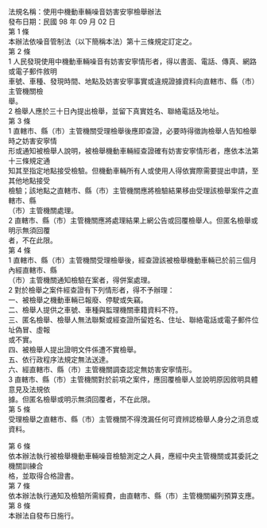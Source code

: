 法規名稱：使用中機動車輛噪音妨害安寧檢舉辦法  
發布日期：民國 98 年 09 月 02 日  
第 1 條  
本辦法依噪音管制法（以下簡稱本法）第十三條規定訂定之。  
第 2 條  
1 人民發現使用中機動車輛噪音有妨害安寧情形者，得以書面、電話、傳真、網路或電子郵件敘明  
車號、車種、發現時間、地點及妨害安寧事實或違規證據資料向直轄市、縣（市）主管機關檢  
舉。  
2 檢舉人應於三十日內提出檢舉，並留下真實姓名、聯絡電話及地址。  
第 3 條  
1 直轄市、縣（市）主管機關受理檢舉後應即查證，必要時得徵詢檢舉人告知檢舉時之妨害安寧情  
形或通知被檢舉人說明，被檢舉機動車輛經查證確有妨害安寧情形者，應依本法第十三條規定通  
知其至指定地點接受檢驗。但機動車輛所有人或使用人得依實際需要提出申請，至其他地點接受  
檢驗；該地點之直轄市、縣（市）主管機關應將檢驗結果移由受理該檢舉案件之直轄市、縣  
（市）主管機關處理。  
2 直轄市、縣（市）主管機關應將處理結果上網公告或回覆檢舉人。但匿名檢舉或明示無須回覆  
者，不在此限。  
第 4 條  
1 直轄市、縣（市）主管機關受理檢舉後，經查證該被檢舉機動車輛已於前三個月內經直轄市、縣  
（市）主管機關通知檢驗在案者，得併案處理。  
2 對於檢舉之案件經查證有下列情形者，得不予辦理：  
一、被檢舉之機動車輛已報廢、停駛或失竊。  
二、檢舉人提供之車號、車種與監理機關車籍資料不符。  
三、匿名檢舉、檢舉人無法聯繫或經查證所留姓名、住址、聯絡電話或電子郵件位址偽冒、虛報  
或不實。  
四、被檢舉人提出證明文件係遭不實檢舉。  
五、依行政程序法規定無法送達。  
六、經直轄市、縣（市）主管機關調查認定無妨害安寧情形。  
3 直轄市、縣（市）主管機關對於前項之案件，應回覆檢舉人並說明原因敘明具體意見及法規依  
據。但匿名檢舉或明示無須回覆者，不在此限。  
第 5 條  
受理檢舉之直轄市、縣（市）主管機關不得洩漏任何可資辨認檢舉人身分之消息或資料。  


第 6 條  
依本辦法執行被檢舉機動車輛噪音檢驗測定之人員，應經中央主管機關或其委託之機關訓練合  
格，並取得合格證書。  
第 7 條  
依本辦法執行通知及檢驗所需經費，由直轄市、縣（市）主管機關編列預算支應。  
第 8 條  
本辦法自發布日施行。  


